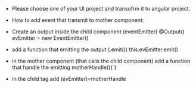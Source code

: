 - Please choose one of your UI project and transofrm it to angular project.

- How to add event that transmit to mother component:
- Create an output inside the child component (eventEmitter)
  @Output() evEmitter = new EventEmitter<void>()
- add a function that emitting the output (.emit())
  this.evEmitter.emit()
- in the mother component (that calls the child component) add a function that handle the emitting
  motherHandle(){
  }

- in the child tag add (evEmitter)=motherHandle
